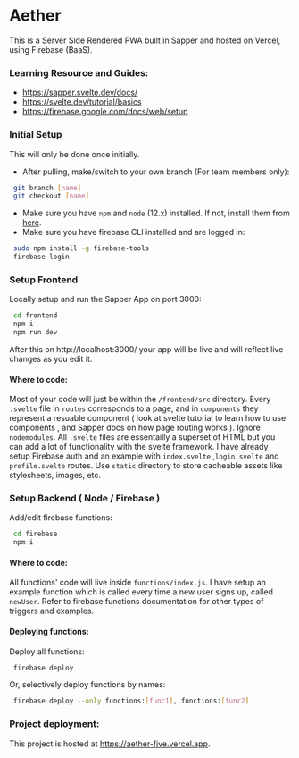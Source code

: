 
# Aether
This is a Server Side Rendered PWA built in Sapper and hosted on Vercel, using Firebase (BaaS).
### Learning Resource and Guides:
- https://sapper.svelte.dev/docs/
- https://svelte.dev/tutorial/basics
- https://firebase.google.com/docs/web/setup
### Initial Setup
This will only be done once initially.
- After pulling, make/switch to your own branch (For team members only):
```bash
 git branch [name]
 git checkout [name]
```	
- Make sure you have `npm` and `node` (12.x) installed. If not, install them from [here](https://nodejs.org/en/download/).
- Make sure you have firebase CLI installed and are logged in:
```bash
 sudo npm install -g firebase-tools
 firebase login
```
### Setup Frontend 
Locally setup and run the Sapper App on port 3000:
```bash
 cd frontend
 npm i
 npm run dev
```
After this on http://localhost:3000/ your app will be live and will reflect live changes as you edit it.

####  Where to code:
Most of your code will just be within the `/frontend/src` directory.
Every `.svelte` file in `routes` corresponds to a page, and in `components` they represent a resuable component ( look at svelte tutorial to learn how to use components , and Sapper docs on how page routing works ). Ignore `nodemodules`. All `.svelte` files are essentailly a superset of HTML but you can add a lot of functionality with the svelte framework. I have already setup Firebase auth and an example with `index.svelte` ,`login.svelte` and `profile.svelte` routes. Use `static` directory to store cacheable assets like stylesheets, images, etc.

### Setup Backend  ( Node / Firebase )
Add/edit firebase functions:
```bash
 cd firebase
 npm i
```
####  Where to code:
All functions' code will live inside `functions/index.js`. I have setup an example function which is called every time a new user signs up, called `newUser`. Refer to firebase functions documentation for other types of triggers and examples. 
####  Deploying functions:
Deploy all functions:
```bash
 firebase deploy
```
Or, selectively deploy functions by names:
```bash
 firebase deploy --only functions:[func1], functions:[func2]
```
### Project deployment:
This project is hosted at https://aether-five.vercel.app.


